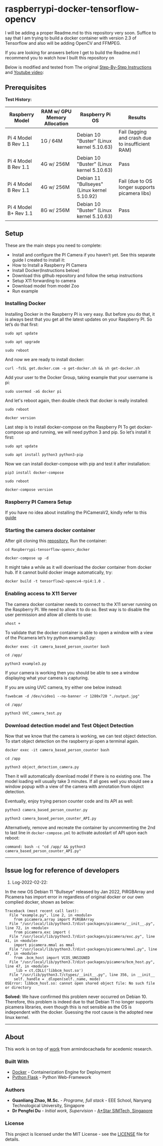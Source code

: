 # raspberrypi-docker-tensorflow-opencv

I will be adding a proper Readme.md to this repository very soon.
Suffice to say that I am trying to build a docker container with version 2.3 of Tensorflow and also will be adding OpenCV and FFMPEG.

If you are looking for answers before I get to build the Readme.md I recommend you to watch how I built this repository on

Below is modified and tested from The original [Step-By-Step Instructions](https://spltech.co.uk/how-to-run-object-detection-with-tensorflow-2-on-the-raspberry-pi-using-docker/) and [Youtube video](https://www.youtube.com/watch?v=uENGyDXnI2M&list=PL3OV2Akk7XpAOAeD8BbqpHcELoxihaMvc):

## Prerequisites
**Test History:**

| Raspberry Model                                                                              | RAM w/ GPU Memory Allocation | Raspberry Pi OS | Results |
| ----                                                                                       | ----           | ----         | ---- |
| Pi 4 Model B Rev 1.1  | 1G / 64M     | Debian 10 "Buster" (Linux kernel 5.10.63) | Fail (lagging and crash due to insufficient RAM)
| Pi 4 Model B Rev 1.1  | 4G w/ 256M    | Debian 10 "Buster" (Linux kernel 5.10.63) | Pass
| Pi 4 Model B Rev 1.1 | 4G w/ 256M | Debian 11 "Bullseyes" (Linux kernel 5.10.92) | Fail (due to OS longer supports picamera libs)
| Pi 4 Model B+ Rev 1.1  | 8G w/ 256M    | Debian 10 "Buster" (Linux kernel 5.10.63) | Pass


## Setup
These are the main steps you need to complete:
* Install and configure the PI Camera if you haven’t yet. See this separate guide I created to install it:
* How to Install a Raspberry PI Camera
* Install Docker(Instructions below)
* Download this github repository and follow the setup instructions
* Setup X11 forwarding to camera
* Download model from model Zoo
* Run example

### Installing Docker
Installing Docker in the Raspberry PI is very easy. But before you do that, it is always best that you get all the latest updates on your Raspberry PI. So let’s do that first:
```
sudo apt update
```
```
sudo apt upgrade
```
```
sudo reboot
```
And now we are ready to install docker:
```
curl -fsSL get.docker.com -o get-docker.sh && sh get-docker.sh
```
Add your user to the Docker Group, taking example that your username is pi:
```
sudo usermod -aG docker pi
```
And let's reboot again, then double check that docker is really installed:
```
sudo reboot
```
```
docker version
```
Last step is to install docker-compose on the Raspberry PI
To get docker-compose up and running, we will need python 3 and pip. So let’s install it first:
```
sudo apt update
```
```
sudo apt install python3 python3-pip
```
Now we can install docker-compose with pip and test it after installation:
```
pip3 install docker-compose
```
```
sudo reboot
```
```
docker-compose version
```
### Raspberry PI Camera Setup
If you have no idea about installing the PiCameraV2, kindly refer to this [guide](https://spltech.co.uk/raspberry-pi-camera-tutorial-how-to-install-a-raspberry-pi-camera/)

### Starting the camera docker container
After giit cloning this [repository](https://github.com/Clark1216/Raspberrypi-tensorflow-opencv_docker), Run the container:
```
cd Raspberrypi-tensorflow-opencv_docker
```
```
docker-compose up -d
```
It might take a while as it will download the docker container from docker hub.
If it cannot build docker image automatically, try:
```
docker build -t tensorflow2-opencv4-rpi4:1.0 .
```
### Enabling access to X11 Server
The camera docker container needs to connect to the X11 server running on the Raspberry PI. We need to allow it to do so. Best way is to disable the user permission and allow all clients to use:
```
xhost +
```
To validate that the docker container is able to open a window with a view of the Picamera let’s try python example3.py:
```
docker exec -it camera_based_person_counter bash
```
```
cd /app/
```
```
python3 example3.py
```
If your camera is working then you should be able to see a window displaying what your camera is capturing.

If you are using UVC camera, try either one below instead:
```
fswebcam -d /dev/video1 --no-banner -r 1280x720 "./output.jpg"
```
```
cd /app/
```
```
python3 UVC_camera_test.py
```

### Download detection model and Test Object Detection
Now that we know that the camera is working, we can test object detection.
To start object detection on the raspberry pi open a terminal again.
```
docker exec -it camera_based_person_counter bash
```
```
cd /app
```
```
python3 object_detection_camera.py
```
Then it will automatically download model if there is no existing one.
The model loading will usually take 3 minutes. If all goes well you should see a window popup with a view of the camera with annotation from object detection.

Eventually, enjoy trying person counter code and its API as well:
```
python3 camera_based_person_counter.py
```
```
python3 camera_based_person_counter_API.py
```

Alternatively, remove and recreate the container by uncommenting the 2nd to last line in `docker-compose.yml` to activate autostart of API upon each reboot:
```
command: bash -c "cd /app/ && python3 camera_based_person_counter_API.py"
```

---
## Issue log for reference of developers
1. Log-2022-02-22:

In the new OS Debian 11 "Bullseye" released by Jan 2022, PiRGBArray and Picamera has import error in regardless of original docker or our own complied docker, shown as below:
```
Traceback (most recent call last):
  File "example.py", line 2, in <module>
    from picamera.array import PiRGBArray
  File "/usr/local/lib/python3.7/dist-packages/picamera/__init__.py", line 72, in <module>
    from picamera.exc import (
  File "/usr/local/lib/python3.7/dist-packages/picamera/exc.py", line 41, in <module>
    import picamera.mmal as mmal
  File "/usr/local/lib/python3.7/dist-packages/picamera/mmal.py", line 47, in <module>
    from .bcm_host import VCOS_UNSIGNED
  File "/usr/local/lib/python3.7/dist-packages/picamera/bcm_host.py", line 47, in <module>
    _lib = ct.CDLL('libbcm_host.so')
  File "/usr/lib/python3.7/ctypes/__init__.py", line 356, in __init__
    self._handle = _dlopen(self._name, mode)
OSError: libbcm_host.so: cannot open shared object file: No such file or directory
```
**Solved:** We have confirmed this problem never occurred on Debian 10. Therefore, this problem is indeed due to that Debian 11 no longer supports picamera libraries, even though this is not sensible as the OS is independent with the docker. Guessing the root cause is the adopted new linux kernel. 

---
## About
This work is on top of [work](https://github.com/armindocachada/raspberrypi-docker-tensorflow-opencv) from armindocachada for acedemic research.

### Built With

* [Docker](https://docs.docker.com/) - Containerization Engine for Deployment
* [Python Flask](http://flask.pocoo.org/docs/1.0/) - Python Web-Framework

### Authors

* **Guanliang Zhao, M.Sc.** - *Programe, full stack* - EEE School, Nanyang Technological University, Singapore
* **Dr Pengfei Du** - *Initial work, Supervision* - [A*Star SIMTech, Singapore](https://www.a-star.edu.sg/simtech)

### License

This project is licensed under the MIT License - see the [LICENSE](LICENSE) file for details.
